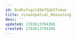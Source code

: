 ```yaml
---
id: 8vdhvfcgzl49e72pk2fx4ue
title: Visuospatial_Reasoning
desc: ''
updated: 1703613704368
created: 1703613704368
---
```

